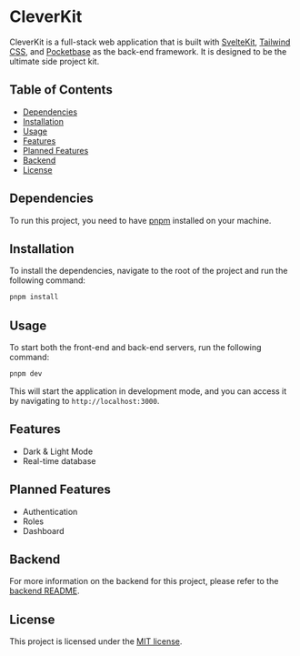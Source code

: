 # CleverKit

CleverKit is a full-stack web application that is built with [SvelteKit](https://kit.svelte.dev/), [Tailwind CSS](https://tailwindcss.com/), and [Pocketbase](https://pocketbase.io/) as the back-end framework. It is designed to be the ultimate side project kit.

## Table of Contents
- [Dependencies](#dependencies)
- [Installation](#installation)
- [Usage](#usage)
- [Features](#features)
- [Planned Features](#planned-features)
- [Backend](#backend)
- [License](#license)

## Dependencies

To run this project, you need to have [pnpm](https://pnpm.io/) installed on your machine.

## Installation

To install the dependencies, navigate to the root of the project and run the following command:

```bash
pnpm install
```

## Usage

To start both the front-end and back-end servers, run the following command:

```bash
pnpm dev
```

This will start the application in development mode, and you can access it by navigating to `http://localhost:3000`.

## Features

- Dark & Light Mode
- Real-time database

## Planned Features

- Authentication
- Roles
- Dashboard

## Backend

For more information on the backend for this project, please refer to the [backend README](https://github.com/JustMrMendez/CleverKit/tree/master/backend).

## License

This project is licensed under the [MIT license](https://opensource.org/licenses/MIT).